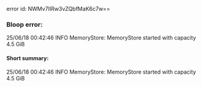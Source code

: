 error id: NWMv7IIRw3vZQbfMaK6c7w==
### Bloop error:

25/06/18 00:42:46 INFO MemoryStore: MemoryStore started with capacity 4.5 GiB
#### Short summary: 

25/06/18 00:42:46 INFO MemoryStore: MemoryStore started with capacity 4.5 GiB